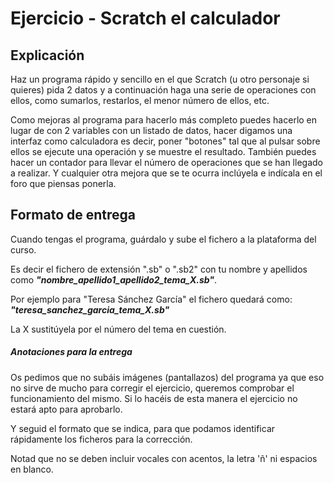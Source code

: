 # Ejercicio - Scratch el calculador

## Explicación
Haz un programa rápido y sencillo en el que Scratch (u otro personaje si quieres) pida 2 datos y a continuación haga una serie de operaciones con ellos, como sumarlos, restarlos, el menor número de ellos, etc.

Como mejoras al programa para hacerlo más completo puedes hacerlo en lugar de con 2 variables con un listado de datos, hacer digamos una interfaz como calculadora es decir, poner "botones" tal que al pulsar sobre ellos se ejecute una operación y se muestre el resultado. También puedes hacer un contador para llevar el número de operaciones que se han llegado a realizar. Y cualquier otra mejora que se te ocurra inclúyela e indícala en el foro que piensas ponerla.

## Formato de entrega
Cuando tengas el programa, guárdalo y sube el fichero a la plataforma del curso. 

Es decir el fichero de extensión ".sb" o ".sb2" con tu nombre y apellidos como ***"nombre_apellido1_apellido2_tema_X.sb"***.

Por ejemplo para "Teresa Sánchez García" el fichero quedará como:
***"teresa_sanchez_garcia_tema_X.sb"***

La X sustitúyela por el número del tema en cuestión.

##### Anotaciones para la entrega
Os pedimos que no subáis imágenes (pantallazos) del programa ya que eso no sirve de mucho para corregir el ejercicio, queremos comprobar el funcionamiento del mismo. Si lo hacéis de esta manera el ejercicio no estará apto para aprobarlo.

Y seguid el formato que se indica, para que podamos identificar rápidamente los ficheros para la corrección.

Notad que no se deben incluir vocales con acentos, la letra 'ñ' ni espacios en blanco.
